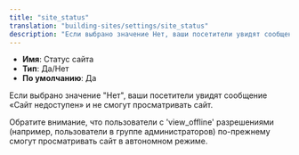 ```yaml
---
title: "site_status"
translation: "building-sites/settings/site_status"
description: "Если выбрано значение Нет, ваши посетители увидят сообщение «Сайт недоступен» и не смогут просматривать сайт"
---
```


-   **Имя**: Статус сайта
-   **Тип**: Да/Нет
-   **По умолчанию**: Да

Если выбрано значение "Нет", ваши посетители увидят сообщение «Сайт недоступен» и не смогут просматривать сайт.

Обратите внимание, что пользователи с 'view_offline' разрешениями (например, пользователи в группе администраторов) по-прежнему смогут просматривать сайт в автономном режиме.